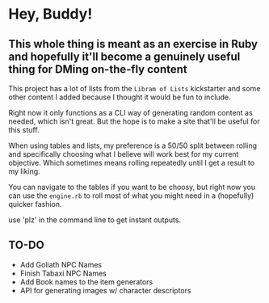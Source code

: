 # Hey, Buddy!

## This whole thing is meant as an exercise in Ruby and hopefully it'll become a genuinely useful thing for DMing on-the-fly content

This project has a lot of lists from the `Libram of Lists` kickstarter and some other content I added because I thought it would be fun to include.

Right now it only functions as a CLI way of generating random content as needed, which isn't great. But the hope is to make a site that'll be useful for this stuff.

When using tables and lists, my preference is a 50/50 split between rolling and specifically choosing what I believe will work best for my current objective. Which sometimes means rolling repeatedly until I get a result to my liking.

You can navigate to the tables if you want to be choosy, but right now you can use the `engine.rb` to roll most of what you might need in a (hopefully) quicker fashion.

use 'plz' in the command line to get instant outputs. 

## TO-DO

- Add Goliath NPC Names
- Finish Tabaxi NPC Names
- Add Book names to the item generators
- API for generating images w/ character descriptors
